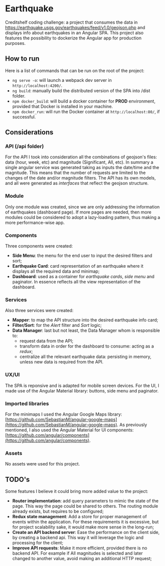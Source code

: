 
# Earthquake
Creditshelf coding challenge: a project that consumes the data in https://earthquake.usgs.gov/earthquakes/feed/v1.0/geojson.php and displays info about earthquakes in an Angular SPA.
This project also features the possibility to dockerize the Angular app for production purposes.

  

## How to run
  
Here is a list of commands that can be run on the root of the project:

 - `ng serve -o`:  will launch a webpack dev server in `http://localhost:4200/`.
 - `ng build`: manually build the distributed version of the SPA into /dist folder.
 - `npm docker_build`: will build a docker container for **PROD** environment, provided that Docker is installed in your machine.
 - `npm docker_run`: will run the Docker container at `http://localhost:80/`, if successful.

  

## Considerations

### API (/api folder)
For the API I took into consideration all the combinations of geojson's files: data (hour, week, etc) and magnitude (Significant, All, etc). In summary a single angular service was generated taking as inputs the date/time and the magnitude. This means that the number of requests are limited to the changes of the date and/or magnitude filters.
The API has its own models, and all were generated as *interfaces* that reflect the geojson structure.

### Module
Only one module was created, since we are only addressing the information of earthquakes (dashboard page). If more pages are needed, then more modules could be considered to adopt a lazy-loading pattern, thus making a more performance-wise app.

### Components
Three components were created:

- **Side Menu**: the menu for the end user to input the desired filters and sort;
-  **Earthquake Card**: card representation of an earthquake where it displays all the required data and minimap;
 - **Dashboard**: used as a container for *earthquake cards*, *side menu* and paginator.  In essence reflects all the view representation of the dashboard.

### Services
Also three services were created:

 - **Mapper**: to map the API structure into the desired earthquake info card;
 - **Filter/Sort**: for the *Alert* filter and *Sort* logic;
 - **Data Manager**: last but not least, the Data Manager whom is responsible to:
	 - request data from the API;
	 - transform data in order for the dashboard to consume: acting as a *redux*;
	 - centralize all the relevant earthquake data: persisting in memory, unless new data is required from the API.

### UX/UI
The SPA is reponsive and is adapted for mobile screen devices. For the UI, I made use of the Angular Material library: buttons, side menu and paginator.

### Imported libraries
For the minimaps I used the Angular Google Maps library: [https://github.com/SebastianM/angular-google-maps](https://github.com/SebastianM/angular-google-maps).
As previously mentioned, I also used the Angular Material for UI components: [https://github.com/angular/components](https://github.com/angular/components).

### Assets
No assets were used for this project.

 

## TODO's
Some features I believe it could bring more added value to the project:

 - **Router implementation**: add query parameters to mimic the state of the page. This way the page could be shared to others. The routing module already exists, but requires to be configured;
 - **Redux state management**: Add a store for proper management of events within the application. For these requirements it is excessive, but for project scalability sake, it would make more sense in the long-run;
 - **Create an API backend server**: Ease the performance on the client side, by creating a backend api. This way it will leverage the logic and processing for the client;
 - **Improve API requests**: Make it more efficient, provided there is no backend API. For example if All magnitudes is selected and later changed to another value, avoid making an additional HTTP request;